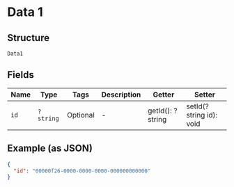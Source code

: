 
# Data 1

## Structure

`Data1`

## Fields

| Name | Type | Tags | Description | Getter | Setter |
|  --- | --- | --- | --- | --- | --- |
| `id` | `?string` | Optional | - | getId(): ?string | setId(?string id): void |

## Example (as JSON)

```json
{
  "id": "00000f26-0000-0000-0000-000000000000"
}
```

